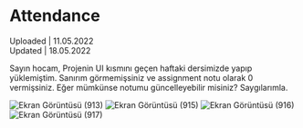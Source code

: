 # Attendance
Uploaded | 11.05.2022  
Updated | 18.05.2022

Sayın hocam, Projenin UI kısmını geçen haftaki dersimizde yapıp yüklemiştim. Sanırım görmemişsiniz ve assignment notu olarak 0 vermişsiniz. Eğer mümkünse notumu güncelleyebilir misiniz? Saygılarımla.  

![Ekran Görüntüsü (913)](https://user-images.githubusercontent.com/100772202/168996408-5bf80fbc-a1d1-43e4-9215-18f460a31671.png)
![Ekran Görüntüsü (915)](https://user-images.githubusercontent.com/100772202/168996371-96febdf8-ab31-4c62-af5a-bfaad6535fa7.png)
![Ekran Görüntüsü (916)](https://user-images.githubusercontent.com/100772202/168996435-9f88451d-4f01-4948-80a0-c7e8486bc339.png)
![Ekran Görüntüsü (917)](https://user-images.githubusercontent.com/100772202/168996456-fda85383-61f0-4563-b90a-86e857e95473.png)

